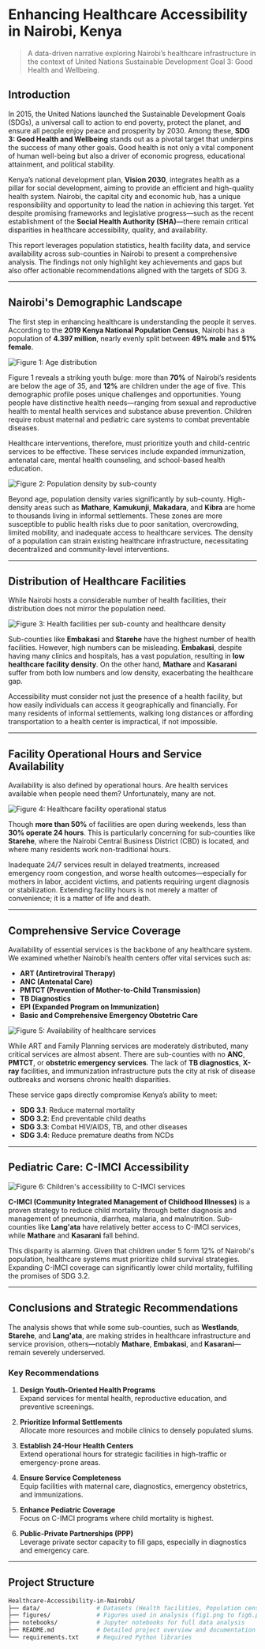 # Enhancing Healthcare Accessibility in Nairobi, Kenya

> A data-driven narrative exploring Nairobi’s healthcare infrastructure in the context of United Nations Sustainable Development Goal 3: Good Health and Wellbeing.

## Introduction

In 2015, the United Nations launched the Sustainable Development Goals (SDGs), a universal call to action to end poverty, protect the planet, and ensure all people enjoy peace and prosperity by 2030. Among these, **SDG 3: Good Health and Wellbeing** stands out as a pivotal target that underpins the success of many other goals. Good health is not only a vital component of human well-being but also a driver of economic progress, educational attainment, and political stability. 

Kenya’s national development plan, **Vision 2030**, integrates health as a pillar for social development, aiming to provide an efficient and high-quality health system. Nairobi, the capital city and economic hub, has a unique responsibility and opportunity to lead the nation in achieving this target. Yet despite promising frameworks and legislative progress—such as the recent establishment of the **Social Health Authority (SHA)**—there remain critical disparities in healthcare accessibility, quality, and availability.

This report leverages population statistics, health facility data, and service availability across sub-counties in Nairobi to present a comprehensive analysis. The findings not only highlight key achievements and gaps but also offer actionable recommendations aligned with the targets of SDG 3.

---

## Nairobi's Demographic Landscape

The first step in enhancing healthcare is understanding the people it serves. According to the **2019 Kenya National Population Census**, Nairobi has a population of **4.397 million**, nearly evenly split between **49% male** and **51% female**.

![Figure 1: Age distribution](fig1.png)

Figure 1 reveals a striking youth bulge: more than **70%** of Nairobi’s residents are below the age of 35, and **12%** are children under the age of five. This demographic profile poses unique challenges and opportunities. Young people have distinctive health needs—ranging from sexual and reproductive health to mental health services and substance abuse prevention. Children require robust maternal and pediatric care systems to combat preventable diseases.

Healthcare interventions, therefore, must prioritize youth and child-centric services to be effective. These services include expanded immunization, antenatal care, mental health counseling, and school-based health education.

![Figure 2: Population density by sub-county](fig2.png)

Beyond age, population density varies significantly by sub-county. High-density areas such as **Mathare**, **Kamukunji**, **Makadara**, and **Kibra** are home to thousands living in informal settlements. These zones are more susceptible to public health risks due to poor sanitation, overcrowding, limited mobility, and inadequate access to healthcare services. The density of a population can strain existing healthcare infrastructure, necessitating decentralized and community-level interventions.

---

## Distribution of Healthcare Facilities

While Nairobi hosts a considerable number of health facilities, their distribution does not mirror the population need.

![Figure 3: Health facilities per sub-county and healthcare density](fig3.png)

Sub-counties like **Embakasi** and **Starehe** have the highest number of health facilities. However, high numbers can be misleading. **Embakasi**, despite having many clinics and hospitals, has a vast population, resulting in **low healthcare facility density**. On the other hand, **Mathare** and **Kasarani** suffer from both low numbers and low density, exacerbating the healthcare gap.

Accessibility must consider not just the presence of a health facility, but how easily individuals can access it geographically and financially. For many residents of informal settlements, walking long distances or affording transportation to a health center is impractical, if not impossible.

---

## Facility Operational Hours and Service Availability

Availability is also defined by operational hours. Are health services available when people need them? Unfortunately, many are not.

![Figure 4: Healthcare facility operational status](fig4.png)

Though **more than 50%** of facilities are open during weekends, less than **30% operate 24 hours**. This is particularly concerning for sub-counties like **Starehe**, where the Nairobi Central Business District (CBD) is located, and where many residents work non-traditional hours.

Inadequate 24/7 services result in delayed treatments, increased emergency room congestion, and worse health outcomes—especially for mothers in labor, accident victims, and patients requiring urgent diagnosis or stabilization. Extending facility hours is not merely a matter of convenience; it is a matter of life and death.

---

## Comprehensive Service Coverage

Availability of essential services is the backbone of any healthcare system. We examined whether Nairobi’s health centers offer vital services such as:

- **ART (Antiretroviral Therapy)**
- **ANC (Antenatal Care)**
- **PMTCT (Prevention of Mother-to-Child Transmission)**
- **TB Diagnostics**
- **EPI (Expanded Program on Immunization)**
- **Basic and Comprehensive Emergency Obstetric Care**

![Figure 5: Availability of healthcare services](fig5.png)

While ART and Family Planning services are moderately distributed, many critical services are almost absent. There are sub-counties with no **ANC**, **PMTCT**, or **obstetric emergency services**. The lack of **TB diagnostics**, **X-ray** facilities, and immunization infrastructure puts the city at risk of disease outbreaks and worsens chronic health disparities.

These service gaps directly compromise Kenya’s ability to meet:
- **SDG 3.1**: Reduce maternal mortality
- **SDG 3.2**: End preventable child deaths
- **SDG 3.3**: Combat HIV/AIDS, TB, and other diseases
- **SDG 3.4**: Reduce premature deaths from NCDs

---

## Pediatric Care: C-IMCI Accessibility

![Figure 6: Children's accessibility to C-IMCI services](fig6.png)

**C-IMCI (Community Integrated Management of Childhood Illnesses)** is a proven strategy to reduce child mortality through better diagnosis and management of pneumonia, diarrhea, malaria, and malnutrition. Sub-counties like **Lang'ata** have relatively better access to C-IMCI services, while **Mathare** and **Kasarani** fall behind.

This disparity is alarming. Given that children under 5 form 12% of Nairobi's population, healthcare systems must prioritize child survival strategies. Expanding C-IMCI coverage can significantly lower child mortality, fulfilling the promises of SDG 3.2.

---

## Conclusions and Strategic Recommendations

The analysis shows that while some sub-counties, such as **Westlands**, **Starehe**, and **Lang'ata**, are making strides in healthcare infrastructure and service provision, others—notably **Mathare**, **Embakasi**, and **Kasarani**—remain severely underserved.

### Key Recommendations

1. **Design Youth-Oriented Health Programs**  
   Expand services for mental health, reproductive education, and preventive screenings.

2. **Prioritize Informal Settlements**  
   Allocate more resources and mobile clinics to densely populated slums.

3. **Establish 24-Hour Health Centers**  
   Extend operational hours for strategic facilities in high-traffic or emergency-prone areas.

4. **Ensure Service Completeness**  
   Equip facilities with maternal care, diagnostics, emergency obstetrics, and immunizations.

5. **Enhance Pediatric Coverage**  
   Focus on C-IMCI programs where child mortality is highest.

6. **Public-Private Partnerships (PPP)**  
   Leverage private sector capacity to fill gaps, especially in diagnostics and emergency care.

---

## Project Structure

```bash
Healthcare-Accessibility-in-Nairobi/
├── data/                # Datasets (Health facilities, Population census)
├── figures/             # Figures used in analysis (fig1.png to fig6.png)
├── notebooks/           # Jupyter notebooks for full data analysis
├── README.md            # Detailed project overview and documentation
└── requirements.txt     # Required Python libraries
